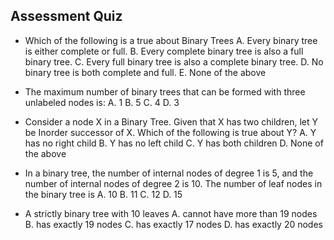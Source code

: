 ## Assessment Quiz

- Which of the following is a true about Binary Trees
  A. Every binary tree is either complete or full.
  B. Every complete binary tree is also a full binary tree.
 C. Every full binary tree is also a complete binary tree.
 D. No binary tree is both complete and full.
 E. None of the above

- The maximum number of binary trees that can be formed with three unlabeled nodes is:
 A. 1
 B. 5
 C. 4
 D. 3

- Consider a node X in a Binary Tree. Given that X has two children, let Y be Inorder successor of X. Which of the following is true about Y?
A. Y has no right child
B. Y has no left child
C. Y has both children
D. None of the above

- In a binary tree, the number of internal nodes of degree 1 is 5, and the number of internal nodes of degree 2 is 10. The number of leaf nodes in the binary tree is
A. 10
B. 11
C. 12
D. 15

- A strictly binary tree with 10 leaves 
A. cannot have more than 19 nodes
B. has exactly 19 nodes
C. has exactly 17 nodes
D. has exactly 20 nodes